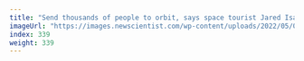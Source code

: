 ```yaml
---
title: "Send thousands of people to orbit, says space tourist Jared Isaacman"
imageUrl: "https://images.newscientist.com/wp-content/uploads/2022/05/04123010/SEI_102143744.jpg?width=600"
index: 339
weight: 339
---
```

